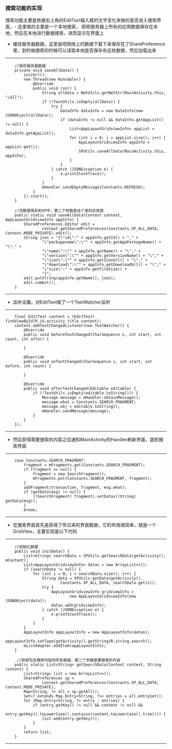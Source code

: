 ### 搜索功能的实现

  搜索功能主要是依据右上角的EditText输入框的文字变化来做的是否进入搜索界面、- 这里做的主要是一个本地搜索，
  即把服务器上所有的应用数据保存在本地，然后在本地进行数据搜索，进而显示在界面上

  - 缓存服务器数据，这里是吧网络上的数据下载下来保存在了SharePreference里，到时候搜索的时候可以读取本地是否保存有这些数据，然后加载出来
  ***
        //保存服务器数据
        private void saveAllData() {
            initUrl();
            new Thread(new Runnable() {
                @Override
                public void run() {
                    String allData = NetUtils.getNetStr(MainActivity.this, "/all");
                    if (!TextUtils.isEmpty(allData)) {
                        try {
                            DataInfo dataInfo = new DataInfo(new JSONObject(allData));
                            if (dataInfo != null && dataInfo.getAppList() != null) {
                                List<AppLayoutGridviewInfo> appList = dataInfo.getAppList();
                                for (int i = 0; i < appList.size(); i++) {
                                    AppLayoutGridviewInfo appInfo = appList.get(i);
                                    SPUtils.saveAllData(MainActivity.this, appInfo);
                                }
                            }
                        } catch (JSONException e) {
                            e.printStackTrace();
                        }
                    }
                    mHandler.sendEmptyMessage(Constants.REFRESH);
                }
            }).start();
        }
         
        //将数据保存到SP中，第二个参数是这个类的实体类                   
        public static void saveAllData(Context context, AppLayoutGridviewInfo appInfo) {
            SharedPreferences.Editor edit =
                    context.getSharedPreferences(Constants.SP_ALL_DATA, Context.MODE_PRIVATE).edit();
            String json = "{\"id\":" + appInfo.getId() + "," +
                    "\"packagename\":\"" + appInfo.getAppPackageName() + "\"," +
                    "\"name\":\"" + appInfo.getName() + "\"," +
                    "\"version\":\"" + appInfo.getVersionName() + "\"," +
                    "\"icon\":\"" + appInfo.getIconUrl() + "\"," +
                    "\"download\":\"" + appInfo.getDownloadUrl() + "\"," +
                    "\"size\":" + appInfo.getFileSize() +
                    "}";
            edit.putString(appInfo.getName(), json);
            edit.commit();
        }
  ***
  - 监听设置。对EditText做了一个TextWatcher监听
  ***
        final EditText content = (EditText) findViewById(R.id.activity_title_content);
        content.addTextChangedListener(new TextWatcher() {
            @Override
            public void beforeTextChanged(CharSequence s, int start, int count, int after) {

            }

            @Override
            public void onTextChanged(CharSequence s, int start, int before, int count) {

            }

            @Override
            public void afterTextChanged(Editable editable) {
                if (!TextUtils.isEmpty(editable.toString())) {
                    Message message = mHandler.obtainMessage();
                    message.what = Constants.SEARCH_FRAGMENT;
                    message.obj = editable.toString();
                    mHandler.sendMessage(message);
                }
            }
        });
  ***
  - 然后获得需要搜索的内容之后通知MainActivity的Handler刷新界面，跳到搜索界面
  ***
        case Constants.SEARCH_FRAGMENT:
            fragment = mFragments.get(Constants.SEARCH_FRAGMENT);
            if (fragment == null) {
                fragment = new SearchFragment();
                mFragments.put(Constants.SEARCH_FRAGMENT, fragment);
            }
            addFragment(transaction, fragment, msg.what);
            if (getData(msg) != null) {
                ((SearchFragment) fragment).setDatas((String) getData(msg));
            }
            break;
  ***
  - 在搜索界面首先是获得了传过来的界面数据，它的布局很简单，就是一个GridView，主要实现是以下代码
  ***           
        //初始化数据
        public void initData() {
            List<String> searchData = SPUtils.getSearchData(getActivity(), mContent);
            List<AppLayoutGridviewInfo> datas = new ArrayList<>();
            if (searchData != null) {
                for (int i = 0; i < searchData.size(); i++) {
                    String data = SPUtils.getData(getActivity(),
                            Constants.SP_ALL_DATA, searchData.get(i));
                    try {
                        AppLayoutGridviewInfo gridviewInfo =
                                new AppLayoutGridviewInfo(new JSONObject(data));
                        datas.add(gridviewInfo);
                    } catch (JSONException e) {
                        e.printStackTrace();
                    }
                }
            }
            AppLayoutInfo appLayoutInfo = new AppLayoutInfo(datas);
            appLayoutInfo.setType(getActivity().getString(R.string.search));
            mListAdapter.addItem(appLayoutInfo);
        }
                         
         //获取包含搜索内容的所有数据，第二个参数是要搜索的内容
        public static List<String> getSearchData(Context context, String content) {
            List<String> list = new ArrayList<>();
            SharedPreferences sp =
                    context.getSharedPreferences(Constants.SP_ALL_DATA, Context.MODE_PRIVATE);
            Map<String, ?> all = sp.getAll();
            Set<? extends Map.Entry<String, ?>> entries = all.entrySet();
            for (Map.Entry<String, ?> entry : entries) {
                if (entry.getKey() != null && content != null &&
                        entry.getKey().toLowerCase().contains(content.toLowerCase().trim())) {
                    list.add(entry.getKey());
                }
            }
            return list;
        }
  ***
